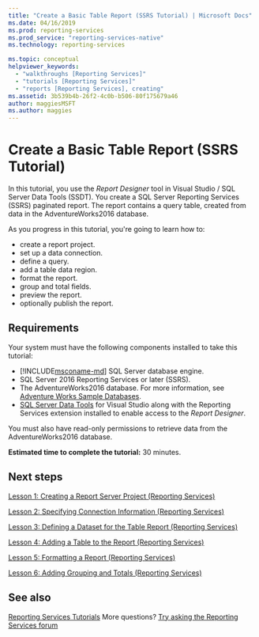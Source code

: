```yaml
---
title: "Create a Basic Table Report (SSRS Tutorial) | Microsoft Docs"
ms.date: 04/16/2019
ms.prod: reporting-services
ms.prod_service: "reporting-services-native"
ms.technology: reporting-services

ms.topic: conceptual
helpviewer_keywords: 
  - "walkthroughs [Reporting Services]"
  - "tutorials [Reporting Services]"
  - "reports [Reporting Services], creating"
ms.assetid: 3b539b4b-26f2-4c0b-b506-80f175679a46
author: maggiesMSFT
ms.author: maggies
---
```

# Create a Basic Table Report (SSRS Tutorial)

In this tutorial, you use the *Report Designer* tool in Visual Studio / SQL Server Data Tools (SSDT). You create a SQL Server Reporting Services (SSRS) paginated report. The report contains a query table, created from data in the AdventureWorks2016 database.

As you progress in this tutorial, you're going to learn how to:
  
- create a report project.
- set up a data connection.
- define a query.
- add a table data region.
- format the report.
- group and total fields.
- preview the report.
- optionally publish the report.

## Requirements

Your system must have the following components installed to take this tutorial:

- [!INCLUDE[msconame-md](../includes/msconame-md.md)] SQL Server database engine.  
- SQL Server 2016 Reporting Services or later (SSRS).
- The AdventureWorks2016 database.  For more information, see [Adventure Works Sample Databases](https://github.com/Microsoft/sql-server-samples/releases).
- [SQL Server Data Tools](../ssdt/download-sql-server-data-tools-ssdt.md) for Visual Studio along with the Reporting Services extension installed to enable access to the *Report Designer*.
  
You must also have read-only permissions to retrieve data from the AdventureWorks2016 database.

**Estimated time to complete the tutorial:** 30 minutes.

## Next steps

[Lesson 1: Creating a Report Server Project &#40;Reporting Services&#41;](lesson-1-creating-a-report-server-project-reporting-services.md)

[Lesson 2: Specifying Connection Information &#40;Reporting Services&#41;](lesson-2-specifying-connection-information-reporting-services.md)

[Lesson 3: Defining a Dataset for the Table Report &#40;Reporting Services&#41;](lesson-3-defining-a-dataset-for-the-table-report-reporting-services.md)

[Lesson 4: Adding a Table to the Report &#40;Reporting Services&#41;](lesson-4-adding-a-table-to-the-report-reporting-services.md)

[Lesson 5: Formatting a Report &#40;Reporting Services&#41;](lesson-5-formatting-a-report-reporting-services.md)

[Lesson 6: Adding Grouping and Totals &#40;Reporting Services&#41;](lesson-6-adding-grouping-and-totals-reporting-services.md)

## See also

[Reporting Services Tutorials](reporting-services-tutorials-ssrs.md)
More questions? [Try asking the Reporting Services forum](https://go.microsoft.com/fwlink/?LinkId=620231)
